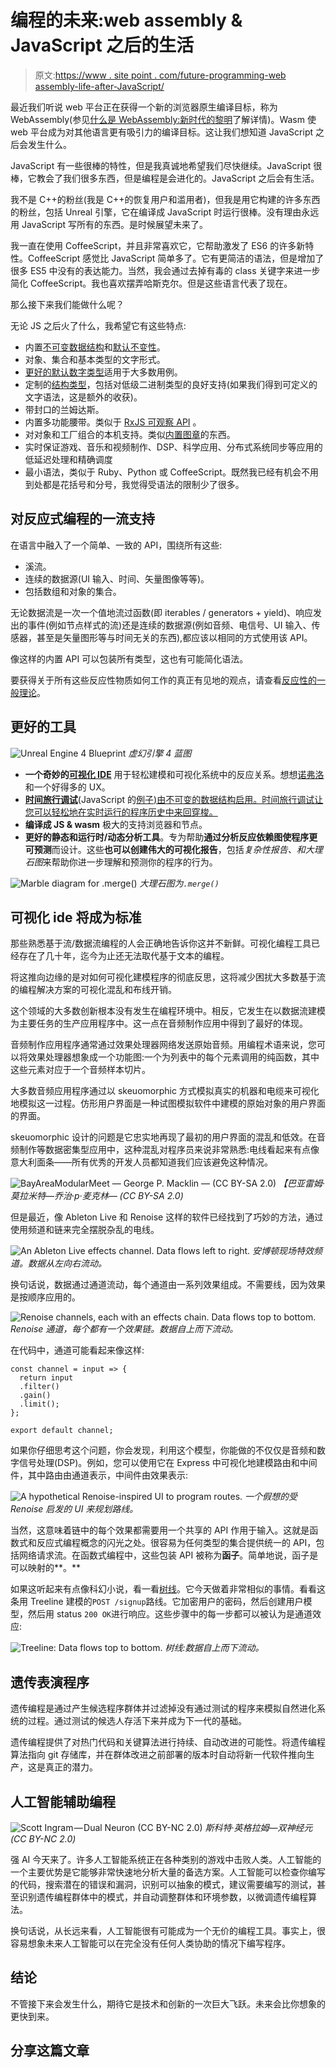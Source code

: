 # 编程的未来:web assembly & JavaScript 之后的生活

> 原文:[https://www . site point . com/future-programming-web assembly-life-after-JavaScript/](https://www.sitepoint.com/future-programming-webassembly-life-after-javascript/)

最近我们听说 web 平台正在获得一个新的浏览器原生编译目标，称为 WebAssembly(参见[什么是 WebAssembly:新时代的黎明](https://medium.com/javascript-scene/what-is-webassembly-the-dawn-of-a-new-era-61256ec5a8f6)了解详情)。Wasm 使 web 平台成为对其他语言更有吸引力的编译目标。这让我们想知道 JavaScript 之后会发生什么。

JavaScript 有一些很棒的特性，但是我真诚地希望我们尽快继续。JavaScript 很棒，它教会了我们很多东西，但是编程是会进化的。JavaScript 之后会有生活。

我不是 C++的粉丝(我是 C++的恢复用户和滥用者)，但我是用它构建的许多东西的粉丝，包括 Unreal 引擎，它在编译成 JavaScript 时运行很棒。没有理由永远用 JavaScript 写所有的东西。是时候展望未来了。

我一直在使用 CoffeeScript，并且非常喜欢它，它帮助激发了 ES6 的许多新特性。CoffeeScript 感觉比 JavaScript 简单多了。它有更简洁的语法，但是增加了很多 ES5 中没有的表达能力。当然，我会通过去掉有毒的 class 关键字来进一步简化 CoffeeScript。我也喜欢摆弄哈斯克尔。但是这些语言代表了现在。

那么接下来我们能做什么呢？

无论 JS 之后火了什么，我希望它有这些特点:

*   内置[不可变数据结构](http://clojure.org/data_structures)和[默认不变性](https://medium.com/javascript-scene/the-dao-of-immutability-9f91a70c88cd)。
*   对象、集合和基本类型的文字形式。
*   [更好的默认数字类型](http://dec64.com/)适用于大多数用例。
*   定制的[结构类型](https://en.wikipedia.org/wiki/Structural_type_system)，包括对低级二进制类型的良好支持(如果我们得到可定义的文字语法，这是额外的收获)。
*   带封口的兰姆达斯。
*   内置多功能腰带。类似于 [RxJS 可观察 API](https://github.com/Reactive-Extensions/RxJS/blob/master/doc/api/core/observable.md) 。
*   对对象和工厂组合的本机支持。类似[内置图章](http://chimera.labs.oreilly.com/books/1234000000262/ch03.html#prototypal_inheritance_with_stamps)的东西。
*   实时保证游戏、音乐和视频制作、DSP、科学应用、分布式系统同步等应用的低延迟处理和精确调度
*   最小语法，类似于 Ruby、Python 或 CoffeeScript。既然我已经有机会不用到处都是花括号和分号，我觉得受语法的限制少了很多。

## 对反应式编程的一流支持

在语言中融入了一个简单、一致的 API，围绕所有这些:

*   溪流。
*   连续的数据源(UI 输入、时间、矢量图像等等)。
*   包括数组和对象的集合。

无论数据流是一次一个值地流过函数(即 iterables / generators + yield)、响应发出的事件(例如节点样式的流)还是连续的数据源(例如音频、电信号、UI 输入、传感器，甚至是矢量图形等与时间无关的东西),都应该以相同的方式使用该 API。

像这样的内置 API 可以包装所有类型，这也有可能简化语法。

要获得关于所有这些反应性物质如何工作的真正有见地的观点，请查看[反应性的一般理论](https://github.com/kriskowal/gtor/blob/master/README.md)。

## 更好的工具

![Unreal Engine 4 Blueprint](../Images/06bbabac2eb3e62f519f4ea437506fd2.png)
*虚幻引擎 4 蓝图*

*   **一个奇妙的[可视化 IDE](https://www.youtube.com/watch?v=IKAcrNHENC8)** 用于轻松建模和可视化系统中的反应关系。想想[诺弗洛](http://noflojs.org/)和一个好得多的 UX。
*   **[时间旅行调试](http://debug.elm-lang.org/)**(JavaScript 的[例子)由不可变的数据结构启用。时间旅行调试让您可以轻松地在实时运行的程序历史中来回穿梭。](https://www.youtube.com/watch?v=Fo86aiBoomE)
*   **编译成 JS & wasm** 极大的支持浏览器和节点。
*   **更好的静态和运行时/动态分析工具**。专为帮助**通过分析反应依赖图使程序更可预测**而设计。这些**也可以创建伟大的可视化报告**，包括*复杂性报告、*和*大理石图*来帮助你进一步理解和预测你的程序的行为。

![Marble diagram for .merge()](../Images/3bb9fcd3b6a0712a54190cd93d5c2b1b.png)
*大理石图为`.merge()`*

## 可视化 ide 将成为标准

那些熟悉基于流/数据流编程的人会正确地告诉你这并不新鲜。可视化编程工具已经存在了几十年，迄今为止还无法取代基于文本的编程。

将这推向边缘的是对如何可视化建模程序的彻底反思，这将减少困扰大多数基于流的编程解决方案的可视化混乱和布线开销。

这个领域的大多数创新根本没有发生在编程环境中。相反，它发生在以数据流建模为主要任务的生产应用程序中。这一点在音频制作应用中得到了最好的体现。

音频制作应用程序通常通过效果处理器网络发送原始音频。用编程术语来说，您可以将效果处理器想象成一个功能图:一个为列表中的每个元素调用的纯函数，其中这些元素对应于一个音频样本切片。

大多数音频应用程序通过以 skeuomorphic 方式模拟真实的机器和电缆来可视化地模拟这一过程。仿形用户界面是一种试图模拟软件中建模的原始对象的用户界面的界面。

skeuomorphic 设计的问题是它忠实地再现了最初的用户界面的混乱和低效。在音频制作等数据密集型应用中，这种混乱对程序员来说非常熟悉:电线看起来有点像意大利面条——所有优秀的开发人员都知道我们应该避免这种情况。

![BayAreaModularMeet — George P. Macklin — (CC BY-SA 2.0)](../Images/031a7632d27f2c84cefc81b51a09379d.png)
*【巴亚雷姆·莫拉米特—乔治·p·麦克林— (CC BY-SA 2.0)*

但是最近，像 Ableton Live 和 Renoise 这样的软件已经找到了巧妙的方法，通过使用频道和链来完全摆脱杂乱的电线。

![An Ableton Live effects channel. Data flows left to right.](../Images/3aac595b206f468e88daacccae8a68f3.png)
*安博顿现场特效频道。数据从左向右流动。*

换句话说，数据通过通道流动，每个通道由一系列效果组成。不需要线，因为效果是按顺序应用的。

![Renoise channels, each with an effects chain. Data flows top to bottom.](../Images/3ff0cf9ed4cf2cd97f7fefd509865af4.png)
*Renoise 通道，每个都有一个效果链。数据自上而下流动。*

在代码中，通道可能看起来像这样:

```
const channel = input => {  
  return input  
  .filter()  
  .gain()  
  .limit();  
};

export default channel;
```

如果你仔细思考这个问题，你会发现，利用这个模型，你能做的不仅仅是音频和数字信号处理(DSP)。例如，您可以使用它在 Express 中可视化地建模路由和中间件，其中路由由通道表示，中间件由效果表示:

![A hypothetical Renoise-inspired UI to program routes.](../Images/e484c6737723e101b0fe1de1e39a9138.png)
*一个假想的受 Renoise 启发的 UI 来规划路线。*

当然，这意味着链中的每个效果都需要用一个共享的 API 作用于输入。这就是函数式和反应式编程概念的闪光之处。很容易为任何类型的集合提供统一的 API，包括网络请求流。在函数式编程中，这些包装 API 被称为**函子**。简单地说，函子是可以映射的**。**

如果这听起来有点像科幻小说，看一看[树线](https://treeline.io/)。它今天做着非常相似的事情。看看这条用 Treeline 建模的`POST /signup`路线。它加密用户的密码，然后创建用户模型，然后用 status `200 OK`进行响应。这些步骤中的每一步都可以被认为是通道效应:

![Treeline: Data flows top to bottom.](../Images/9ac058d460dcc9839978dd6b5cf2e445.png)
*树线:数据自上而下流动。*

## 遗传表演程序

遗传编程是通过产生候选程序群体并过滤掉没有通过测试的程序来模拟自然进化系统的过程。通过测试的候选人存活下来并成为下一代的基础。

遗传编程提供了对热门代码和关键算法进行持续、自动改进的可能性。将遗传编程算法指向 git 存储库，并在群体改进之前部署的版本时自动将新一代软件推向生产，这是真正的潜力。

## 人工智能辅助编程

![Scott Ingram — Dual Neuron (CC BY-NC 2.0)](../Images/822ee61ee58ae6b6c0972afb2d3714a6.png)
*斯科特·英格拉姆—双神经元(CC BY-NC 2.0)*

强 AI 今天来了。许多人工智能系统正在各种类别的游戏中击败人类。人工智能的一个主要优势是它能够非常快速地分析大量的备选方案。人工智能可以检查你编写的代码，搜索潜在的错误和漏洞，识别可以抽象的模式，建议需要编写的测试，甚至识别遗传编程群体中的模式，并自动调整群体和环境参数，以微调遗传编程算法。

换句话说，从长远来看，人工智能很有可能成为一个无价的编程工具。事实上，很容易想象未来人工智能可以在完全没有任何人类协助的情况下编写程序。

## 结论

不管接下来会发生什么，期待它是技术和创新的一次巨大飞跃。未来会比你想象的更快到来。

## 分享这篇文章